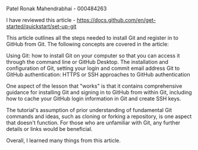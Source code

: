 Patel Ronak Mahendrabhai - 000484263

I have reviewed this article - https://docs.github.com/en/get-started/quickstart/set-up-git

This article outlines all the steps needed to install Git and register in to GitHub from Git. The following concepts are covered in the article:

Using Git: how to install Git on your computer so that you can access it through the command line or GitHub Desktop.
The installation and configuration of Git, setting your login and commit email address
Git to GitHub authentication: HTTPS or SSH approaches to GitHub authentication

One aspect of the lesson that "works" is that it contains comprehensive guidance for installing Git and signing in to GitHub from within Git, including how to cache your GitHub login information in Git and create SSH keys.

The tutorial's assumption of prior understanding of fundamental Git commands and ideas, such as cloning or forking a repository, is one aspect that doesn't function. For those who are unfamiliar with Git, any further details or links would be beneficial.

Overall, I learned many things from this article.